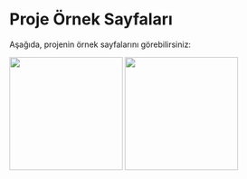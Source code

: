 # Proje Örnek Sayfaları

Aşağıda, projenin örnek sayfalarını görebilirsiniz:

<img src="https://github.com/user-attachments/assets/4379762c-4fc3-4147-8ca3-559216b0659e" width="200" />

<img src="https://github.com/user-attachments/assets/a7390edf-0cd1-44d7-85cc-bda00521c14d" width="200" />


